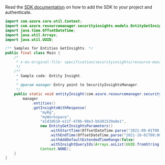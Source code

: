 Read the [SDK documentation](https://github.com/Azure/azure-sdk-for-java/blob/azure-resourcemanager-securityinsights_1.0.0-beta.1/sdk/securityinsights/azure-resourcemanager-securityinsights/README.md) on how to add the SDK to your project and authenticate.

```java
import com.azure.core.util.Context;
import com.azure.resourcemanager.securityinsights.models.EntityGetInsightsParameters;
import java.time.OffsetDateTime;
import java.util.Arrays;
import java.util.UUID;

/** Samples for Entities GetInsights. */
public final class Main {
    /*
     * x-ms-original-file: specification/securityinsights/resource-manager/Microsoft.SecurityInsights/preview/2021-09-01-preview/examples/entities/insights/PostGetInsights.json
     */
    /**
     * Sample code: Entity Insight.
     *
     * @param manager Entry point to SecurityInsightsManager.
     */
    public static void entityInsight(com.azure.resourcemanager.securityinsights.SecurityInsightsManager manager) {
        manager
            .entities()
            .getInsightsWithResponse(
                "myRg",
                "myWorkspace",
                "e1d3d618-e11f-478b-98e3-bb381539a8e1",
                new EntityGetInsightsParameters()
                    .withStartTime(OffsetDateTime.parse("2021-09-01T00:00:00.000Z"))
                    .withEndTime(OffsetDateTime.parse("2021-10-01T00:00:00.000Z"))
                    .withAddDefaultExtendedTimeRange(false)
                    .withInsightQueryIds(Arrays.asList(UUID.fromString("cae8d0aa-aa45-4d53-8d88-17dd64ffd4e4"))),
                Context.NONE);
    }
}
```
